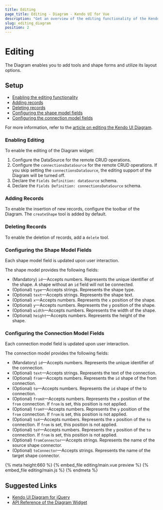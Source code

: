 ```yaml
---
title: Editing
page_title: Editing - Diagram - Kendo UI for Vue
description: "Get an overview of the editing functionality of the Kendo UI Diagram wrapper for Vue."
slug: editing_diagram
position: 2
---
```


<div><WrapperBanner></WrapperBanner></div>

# Editing

The Diagram enables you to add tools and shape forms and utilize its layout options.

## Setup

* [Enabling the editing functionality](#toc-enable-editing)
* [Adding records](#toc-adding-records)
* [Deleting records](#toc-deleting-records)
* [Configuring the shape model fields](#configuring-the-shape-model-fields)
* [Configuring the connection model fields](#configuring-the-connection-model-fields)

For more information, refer to the [article on editing the Kendo UI Diagram](https://docs.telerik.com/kendo-ui/controls/diagrams-and-maps/diagram/editing).

### Enabling Editing

To enable the editing of the Diagram widget:
1. Configure the DataSource for the remote CRUD operations.
1. Configure the `connectionsDataSource` for the remote CRUD operations. If you skip setting the `connectionsDataSource`, the editing support of the Diagram will be turned off.
1. Declare the `Fields Definition: dataSource` schema.
1. Declare the `Fields Definition: connectionsDataSource` schema.

### Adding Records

To enable the insertion of new records, configure the toolbar of the Diagram. The `createShape` tool is added by default.

### Deleting Records

To enable the deletion of records, add a `delete` tool.

### Configuring the Shape Model Fields

Each shape model field is updated upon user interaction.

The shape model provides the following fields:
* (Mandatory) `id`&mdash;Accepts numbers. Represents the unique identifier of the shape. A shape without an `id` field will not be connected.
* (Optional) `type`&mdash;Accepts strings. Represents the shape type.
* (Optional) `text`&mdash;Accepts strings. Represents the shape text.
* (Optional) `x`&mdash;Accepts numbers. Represents the `x` position of the shape.
* (Optional) `y`&mdash;Accepts numbers. Represents the `y` position of the shape.
* (Optional) `width`&mdash;Accepts numbers. Represents the width of the shape.
* (Optional) `height`&mdash;Accepts numbers. Represents the height of the shape.

### Configuring the Connection Model Fields

Each connection model field is updated upon user interaction.

The connection model provides the following fields:
* (Mandatory) `id`&mdash;Accepts numbers. Represents the unique identifier of the connection.
* (Optional) `text`&mdash;Accepts strings. Represents the text of the connection.
* (Optional) `from`&mdash;Accepts numbers. Represents the `id` shape of the from connection.
* (Optional) `to`&mdash;Accepts numbers. Represents the `id` shape of the to connection.
* (Optional) `fromX`&mdash;Accepts numbers. Represents the `x` position of the `from` connection. If `from` is set, this position is not applied.
* (Optional) `fromY`&mdash;Accepts numbers. Represents the `y` position of the `from` connection. If `from` is set, this position is not applied.
* (Optional) `toX`&mdash;Accepts numbers. Represents the `x` position of the `to` connection. If `from` is set, this position is not applied.
* (Optional) `toY`&mdash;Accepts numbers. Represents the `y` position of the `to` connection. If `from` is set, this position is not applied.
* (Optional) `fromConnector`&mdash;Accepts strings. Represents the name of the source shape connector.
* (Optional) `toConnector`&mdash;Accepts strings. Represents the name of the target shape connector.

{% meta height:660 %}
{% embed_file editing/main.vue preview %}
{% embed_file editing/main.js %}
{% endmeta %}

## Suggested Links

* [Kendo UI Diagram for jQuery](https://docs.telerik.com/kendo-ui/controls/diagrams-and-maps/diagram/overview)
* [API Reference of the Diagram Widget](https://docs.telerik.com/kendo-ui/api/javascript/dataviz/ui/diagram)
